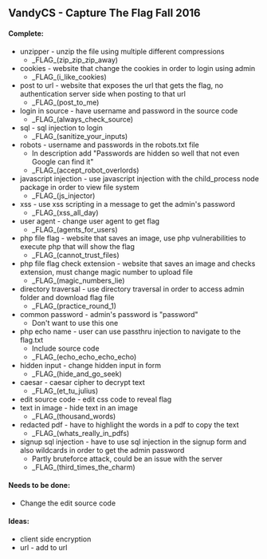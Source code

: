 ## VandyCS - Capture The Flag Fall 2016

#### Complete:
- unzipper - unzip the file using multiple different compressions
  - \_FLAG_(zip_zip_zip_away)
- cookies - website that change the cookies in order to login using admin
  - \_FLAG_(i_like_cookies)
- post to url - website that exposes the url that gets the flag, no authentication server side when posting to that url
  - \_FLAG_(post_to_me)
- login in source - have username and password in the source code
  - \_FLAG_(always_check_source)
- sql - sql injection to login
  - \_FLAG_(sanitize_your_inputs)
- robots - username and passwords in the robots.txt file
  - In description add "Passwords are hidden so well that not even Google can find it"
  - \_FLAG_(accept_robot_overlords)
- javascript injection - use javascript injection with the child_process node package in order to view file system
  - \_FLAG_(js_injector)
- xss - use xss scripting in a message to get the admin's password
  - \_FLAG_(xss_all_day)
- user agent - change user agent to get flag
  - \_FLAG_(agents_for_users)
- php file flag - website that saves an image, use php vulnerabilities to execute php that will show the flag
  - \_FLAG_(cannot_trust_files)
- php file flag check extension - website that saves an image and checks extension, must change magic number to upload file
  - \_FLAG_(magic_numbers_lie)
- directory traversal - use directory traversal in order to access admin folder and download flag file
  - \_FLAG_(practice_round_1)
- common password - admin's password is "password"
  - Don't want to use this one
- php echo name - user can use passthru injection to navigate to the flag.txt
  - Include source code
  - \_FLAG_(echo_echo_echo_echo)
- hidden input - change hidden input in form
  - \_FLAG_(hide_and_go_seek)
- caesar - caesar cipher to decrypt text
  - \_FLAG_(et_tu_julius)
- edit source code - edit css code to reveal flag
- text in image - hide text in an image
  - \_FLAG_(thousand_words)
- redacted pdf - have to highlight the words in a pdf to copy the text
  - \_FLAG_(whats_really_in_pdfs)
- signup sql injection - have to use sql injection in the signup form and also wildcards in order to get the admin password
  - Partly bruteforce attack, could be an issue with the server
  - \_FLAG_(third_times_the_charm)

#### Needs to be done:
- Change the edit source code

#### Ideas:
- client side encryption
- url - add to url
